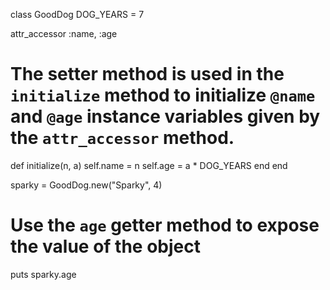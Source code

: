 class GoodDog
  DOG_YEARS = 7

  attr_accessor :name, :age

  # The setter method is used in the `initialize` method to initialize `@name` and `@age` instance variables given by the `attr_accessor` method.
  def initialize(n, a)
    self.name = n
    self.age = a * DOG_YEARS
  end
end


sparky = GoodDog.new("Sparky", 4)
# Use the `age` getter method to expose the value of the object
puts sparky.age
